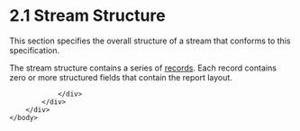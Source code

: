 <html dir="LTR" xmlns:mshelp="http://msdn.microsoft.com/mshelp" xmlns:ddue="http://ddue.schemas.microsoft.com/authoring/2003/5" xmlns:xlink="http://www.w3.org/1999/xlink" xmlns:tool="http://www.microsoft.com/tooltip">
    <head>
        <meta http-equiv="Content-Type" content="text/html; CHARSET=utf-8"></meta>
        <meta name="save" content="history"></meta>
        <title>2.1 Stream Structure</title>
        <xml>
            <mshelp:toctitle title="2.1 Stream Structure"></mshelp:toctitle>
            <mshelp:rltitle title="[MS-RPL]: Stream Structure"></mshelp:rltitle>
            <mshelp:keyword index="A" term="5ed4ee77-8775-4627-b73b-0e78189c4fba"></mshelp:keyword>
            <mshelp:attr name="DCSext.ContentType" value="open specification"></mshelp:attr>
            <mshelp:attr name="AssetID" value="5ed4ee77-8775-4627-b73b-0e78189c4fba"></mshelp:attr>
            <mshelp:attr name="TopicType" value="kbRef"></mshelp:attr>
            <mshelp:attr name="DCSext.Title" value="[MS-RPL]: Stream Structure" />
        </xml>
    </head>
    <body>
        <div id="header">
            <h1 class="heading">2.1 Stream Structure</h1>
        </div>
        <div id="mainSection">
            <div id="mainBody">
                <div id="allHistory" class="saveHistory"></div>
                <div id="sectionSection0" class="section" name="collapseableSection">
                    

<p>This section specifies the overall structure of a stream
that conforms to this specification.</p>

<p>The stream structure contains a series of <a href="c9fdec35-fb07-43b4-a287-f2c61141815e.htm">records</a>. Each record
contains zero or more structured fields that contain the report layout.</p>


                </div>
            </div>
        </div>
    </body>
</html>